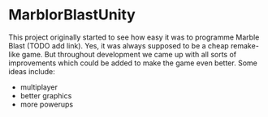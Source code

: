 # MarblorBlastUnity

This project originally started to see how easy it was to programme Marble Blast (TODO add link).
Yes, it was always supposed to be a cheap remake-like game. But throughout development we came up with all sorts of improvements which could be added to make the game even better. Some ideas include:
- multiplayer
- better graphics
- more powerups
